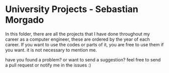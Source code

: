 # University Projects - Sebastian Morgado

In this folder, there are all the projects that I have done throughout my career as a computer engineer, these are ordered by the year of each career. If you want to use the codes or parts of it, you are free to use them if you want. it is not necessary to mention me.

have you found a problem? or want to send a suggestion? feel free to send a pull request or notify me in the issues :) 
